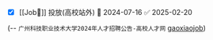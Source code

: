 - [x] [[Job👔]]  投放(高校站外) 📅 2024-07-16 ✅ 2025-02-20

(-- `广州科技职业技术大学2024年人才招聘公告-高校人才网` [gaoxiaojob](https://www.gaoxiaojob.com/announcement/detail/7249.html))

